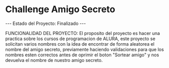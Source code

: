 <h1>Challenge Amigo Secreto</h1>

--- Estado del Proyecto: Finalizado ---

FUNCIONALIDAD DEL PROYECTO: 
    El proposito del proyecto es hacer una practica sobre los cursos de programacion de ALURA, este proyecto se solicitan varios
    nombres con la idea de encontrar de forma aleatorea el nombre del amigo secreto, previamente haciendo validaciones para que los nombres esten correctos antes de oprimir el boton "Sortear amigo" y nos devuelva el nombre de nuestro amigo secreto.

    